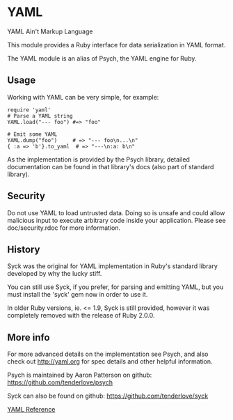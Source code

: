 # YAML

YAML Ain't Markup Language

This module provides a Ruby interface for data serialization in YAML format.

The YAML module is an alias of Psych, the YAML engine for Ruby.

## Usage

Working with YAML can be very simple, for example:

    require 'yaml'
    # Parse a YAML string
    YAML.load("--- foo") #=> "foo"

    # Emit some YAML
    YAML.dump("foo")     # => "--- foo\n...\n"
    { :a => 'b'}.to_yaml  # => "---\n:a: b\n"

As the implementation is provided by the Psych library, detailed documentation
can be found in that library's docs (also part of standard library).

## Security

Do not use YAML to load untrusted data. Doing so is unsafe and could allow
malicious input to execute arbitrary code inside your application. Please see
doc/security.rdoc for more information.

## History

Syck was the original for YAML implementation in Ruby's standard library
developed by why the lucky stiff.

You can still use Syck, if you prefer, for parsing and emitting YAML, but you
must install the 'syck' gem now in order to use it.

In older Ruby versions, ie. <= 1.9, Syck is still provided, however it was
completely removed with the release of Ruby 2.0.0.

## More info

For more advanced details on the implementation see Psych, and also check out
http://yaml.org for spec details and other helpful information.

Psych is maintained by Aaron Patterson on github:
https://github.com/tenderlove/psych

Syck can also be found on github: https://github.com/tenderlove/syck

[YAML Reference](https://ruby-doc.org/stdlib-2.5.0/libdoc/yaml/rdoc/YAML.html)
